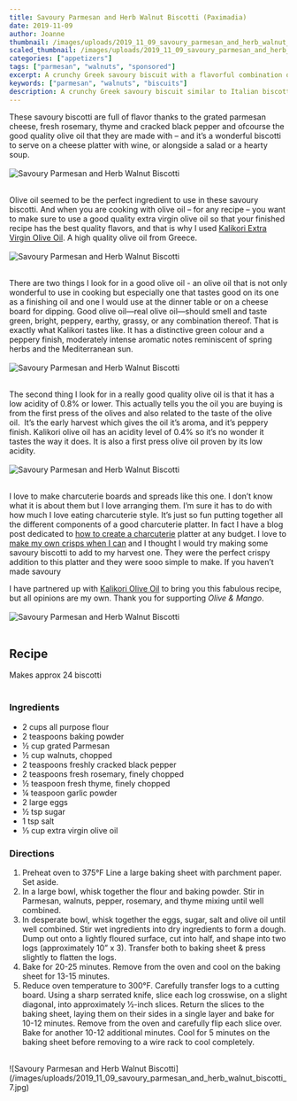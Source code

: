 ```yaml
---
title: Savoury Parmesan and Herb Walnut Biscotti (Paximadia)
date: 2019-11-09
author: Joanne
thumbnail: /images/uploads/2019_11_09_savoury_parmesan_and_herb_walnut_biscotti_1.jpg
scaled_thumbnail: /images/uploads/2019_11_09_savoury_parmesan_and_herb_walnut_biscotti_0.jpg
categories: ["appetizers"]
tags: ["parmesan", "walnuts", "sponsored"]
excerpt: A crunchy Greek savoury biscuit with a flavorful combination of olive oil, parmesan cheese and fresh herbs.
keywords: ["parmesan", "walnuts", "biscuits"]
description: A crunchy Greek savoury biscuit similar to Italian biscotti, this twice-baked biscuit is made with a flavorful combination of olive oil, parmesan cheese and fresh herbs.
---
```


These savoury biscotti are full of flavor thanks to the grated parmesan cheese, fresh rosemary, thyme and cracked black pepper and ofcourse the good quality olive oil that they are made with – and it’s a wonderful biscotti to serve on a cheese platter with wine, or alongside a salad or a hearty soup. 
</br>
</br>
![Savoury Parmesan and Herb Walnut Biscotti](/images/uploads/2019_11_09_savoury_parmesan_and_herb_walnut_biscotti_2.jpg)
</br>
</br>

Olive oil seemed to be the perfect ingredient to use in these savoury biscotti. And when you are cooking with olive oil – for any recipe – you want to make sure to use a good quality extra virgin olive oil so that your finished recipe has the best quality flavors, and that is why I used <span class="highlight"><a rel="nofollow" href="http://kalikori.com">Kalikori Extra Virgin Olive Oil</a></span>. A high quality olive oil from Greece. 
</br>
</br>
![Savoury Parmesan and Herb Walnut Biscotti](/images/uploads/2019_11_09_savoury_parmesan_and_herb_walnut_biscotti_3.jpg)
</br>
</br>

There are two things I look for in a good olive oil - an olive oil that is not only wonderful to use in cooking but especially one that tastes good on its one as a finishing oil and one I would use at the dinner table or on a cheese board for dipping. Good olive oil—real olive oil—should smell and taste green, bright, peppery, earthy, grassy, or any combination thereof. That is exactly what Kalikori tastes like. It has a distinctive green colour and a peppery finish, moderately intense aromatic notes reminiscent of spring herbs and the Mediterranean sun.   
</br>
</br>
![Savoury Parmesan and Herb Walnut Biscotti](/images/uploads/2019_11_09_savoury_parmesan_and_herb_walnut_biscotti_4.jpg)
</br>
</br>

The second thing I look for in a really good quality olive oil is that it has a low acidity of 0.8% or lower. This actually tells you the oil you are buying is from the first press of the olives and also related to the taste of the olive oil.  It’s the early harvest which gives the oil it’s aroma, and it’s peppery finish. Kalikori olive oil has an acidity level of 0.4% so it’s no wonder it tastes the way it does. It is also a first press olive oil proven by its low acidity. 
</br>
</br>
![Savoury Parmesan and Herb Walnut Biscotti](/images/uploads/2019_11_09_savoury_parmesan_and_herb_walnut_biscotti_5.jpg)
</br>
</br>

I love to make charcuterie boards and spreads like this one. I don’t know what it is about them but I love arranging them. I’m sure it has to do with how much I love eating charcuterie style. It’s just so fun putting together all the different components of a good charcuterie platter. In fact I have a blog post dedicated to [how to create a charcuterie](https://www.oliveandmango.com/awesome-platters-for-entertaining-your-guests/)
platter at any budget. I love to [make my own crisps when I can](https://www.oliveandmango.com/rosemary-cranberry-crisps/) and I thought I would try making some savoury biscotti to add to my harvest one. They were the perfect crispy addition to this platter and they were sooo simple to make. If you haven’t made savoury

I have partnered up with <span class="highlight"><a rel="nofollow" href="http://kalikori.com">Kalikori Olive Oil</a></span> to bring you this fabulous recipe, but all opinions are my own. Thank you for supporting _Olive & Mango_.
</br>
</br>
![Savoury Parmesan and Herb Walnut Biscotti](/images/uploads/2019_11_09_savoury_parmesan_and_herb_walnut_biscotti_6.jpg)
</br>
</br>

## Recipe
Makes approx 24 biscotti
</br>
</br>

### Ingredients

* <span itemprop="ingredients">2 cups all purpose flour</span>
* <span itemprop="ingredients">2 teaspoons baking powder</span>
* <span itemprop="ingredients">½ cup grated Parmesan</span>
* <span itemprop="ingredients">½ cup walnuts, chopped</span>
* <span itemprop="ingredients">2 teaspoons freshly cracked black pepper</span>
* <span itemprop="ingredients">2 teaspoons fresh rosemary, finely chopped</span>
* <span itemprop="ingredients">½ teaspoon fresh thyme, finely chopped</span>
* <span itemprop="ingredients">¼ teaspoon garlic powder</span>
* <span itemprop="ingredients">2 large eggs</span>
* <span itemprop="ingredients">½ tsp sugar </span>
* <span itemprop="ingredients">1 tsp salt </span>
* <span itemprop="ingredients">&frac13; cup extra virgin olive oil</span>

### Directions 

1. Preheat oven to 375°F Line a large baking sheet with parchment paper. Set aside.
2. In a large bowl, whisk together the flour and baking powder. Stir in Parmesan, walnuts, pepper, rosemary, and thyme mixing until well combined. 
3. In desperate bowl, whisk together the eggs, sugar, salt and olive oil until well combined. Stir wet ingredients into dry ingredients to form a dough. Dump out onto a lightly floured surface, cut into half, and shape into two logs (approximately 10” x 3). Transfer both to baking sheet & press slightly to flatten the logs.
4. Bake for 20-25 minutes. Remove from the oven and cool on the baking sheet for 13-15 minutes.
5. Reduce oven temperature to 300°F. Carefully transfer logs to a cutting board. Using a sharp serrated knife, slice each log crosswise, on a slight diagonal, into approximately ½-inch slices. Return the slices to the baking sheet, laying them on their sides in a single layer and bake for 10-12 minutes. Remove from the oven and carefully flip each slice over. Bake for another 10-12 additional minutes. Cool for 5 minutes on the baking sheet before removing to a wire rack to cool completely. 

</br>
![Savoury Parmesan and Herb Walnut Biscotti](/images/uploads/2019_11_09_savoury_parmesan_and_herb_walnut_biscotti_7.jpg)
